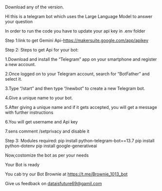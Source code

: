 Download any of the version.


HI this is a telegram bot which uses the Large Language Model to answer your question

In order to run the code you have to update your api key in .env folder 

Step 1:link to get Gemini Api-https://makersuite.google.com/app/apikey

Step 2:
Steps to get Api for your bot:

1.Download and install the “Telegram” app on your smartphone and register a new account.

2.Once logged on to your Telegram account, search for “BotFather” and select it.

3.Type “/start” and then type “/newbot” to create a new Telegram bot.

4.Give a unique name to your bot.

5.After giving a unique name and if it gets accepted, you will get a message with further instructions

6.You will get username and Api key

7.sens comment /setprivacy and disable it

Step 3:
Modules required:
pip install python-telegram-bot==13.7
pip install python-dotenv
pip install google-generativeai

Now,costomize the bot as per your needs

Your Bot is ready


You cab try our Bot Brownie at https://t.me/Brownie_1013_bot

Give us feedback on dataisfuture69@gamil.com






